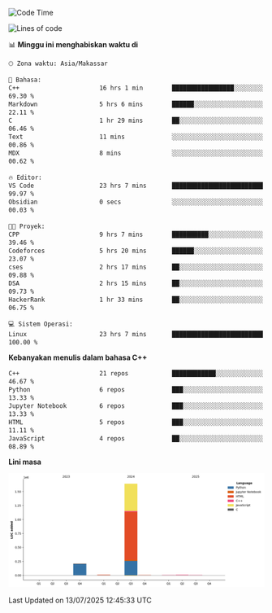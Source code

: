 <!--START_SECTION:waka-->
![Code Time](http://img.shields.io/badge/Code%20Time-337%20hrs%2042%20mins-blue)

![Lines of code](https://img.shields.io/badge/Sejak%20Hello%20World%20aku%20telah%20menulis-1.9%20million%20baris%20kode-blue)

📊 **Minggu ini menghabiskan waktu di** 

```text
🕑︎ Zona waktu: Asia/Makassar

💬 Bahasa: 
C++                      16 hrs 1 min        █████████████████░░░░░░░░   69.30 % 
Markdown                 5 hrs 6 mins        ██████░░░░░░░░░░░░░░░░░░░   22.11 % 
C                        1 hr 29 mins        ██░░░░░░░░░░░░░░░░░░░░░░░   06.46 % 
Text                     11 mins             ░░░░░░░░░░░░░░░░░░░░░░░░░   00.86 % 
MDX                      8 mins              ░░░░░░░░░░░░░░░░░░░░░░░░░   00.62 % 

🔥 Editor: 
VS Code                  23 hrs 7 mins       █████████████████████████   99.97 % 
Obsidian                 0 secs              ░░░░░░░░░░░░░░░░░░░░░░░░░   00.03 % 

🐱‍💻 Proyek: 
CPP                      9 hrs 7 mins        ██████████░░░░░░░░░░░░░░░   39.46 % 
Codeforces               5 hrs 20 mins       ██████░░░░░░░░░░░░░░░░░░░   23.07 % 
cses                     2 hrs 17 mins       ██░░░░░░░░░░░░░░░░░░░░░░░   09.88 % 
DSA                      2 hrs 15 mins       ██░░░░░░░░░░░░░░░░░░░░░░░   09.73 % 
HackerRank               1 hr 33 mins        ██░░░░░░░░░░░░░░░░░░░░░░░   06.75 % 

💻 Sistem Operasi: 
Linux                    23 hrs 7 mins       █████████████████████████   100.00 % 
```

**Kebanyakan menulis dalam bahasa C++** 

```text
C++                      21 repos            ████████████░░░░░░░░░░░░░   46.67 % 
Python                   6 repos             ███░░░░░░░░░░░░░░░░░░░░░░   13.33 % 
Jupyter Notebook         6 repos             ███░░░░░░░░░░░░░░░░░░░░░░   13.33 % 
HTML                     5 repos             ███░░░░░░░░░░░░░░░░░░░░░░   11.11 % 
JavaScript               4 repos             ██░░░░░░░░░░░░░░░░░░░░░░░   08.89 % 
```



**Lini masa**

![Lines of Code chart](https://raw.githubusercontent.com/yusuf601/yusuf601/main/assets/bar_graph.png)


 Last Updated on 13/07/2025 12:45:33 UTC
<!--END_SECTION:waka-->


